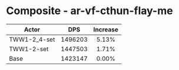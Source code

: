 # Composite - ar-vf-cthun-flay-me
| Actor | DPS | Increase |
|---|:---:|:---:|
|TWW1-2_4-set|1496203|5.13%|
|TWW1-2-set|1447503|1.71%|
|Base|1423147|0.00%|
